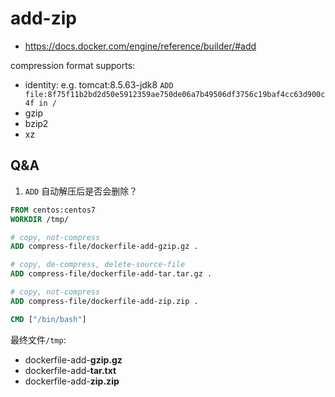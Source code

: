 # add-zip

+ <https://docs.docker.com/engine/reference/builder/#add>

compression format supports:
- identity: e.g. tomcat:8.5.63-jdk8 `ADD file:8f75f11b2bd2d50e5912359ae750de06a7b49506df3756c19baf4cc63d900c4f in /`
- gzip
- bzip2
- xz

## Q&A
1. `ADD` 自动解压后是否会删除？
```DOCKERFILE
FROM centos:centos7
WORKDIR /tmp/

# copy, not-compress
ADD compress-file/dockerfile-add-gzip.gz .

# copy, de-compress, delete-source-file
ADD compress-file/dockerfile-add-tar.tar.gz .

# copy, not-compress
ADD compress-file/dockerfile-add-zip.zip .

CMD ["/bin/bash"]
```

最终文件`/tmp`:
- dockerfile-add-**gzip.gz**
- dockerfile-add-**tar.txt**
- dockerfile-add-**zip.zip**
